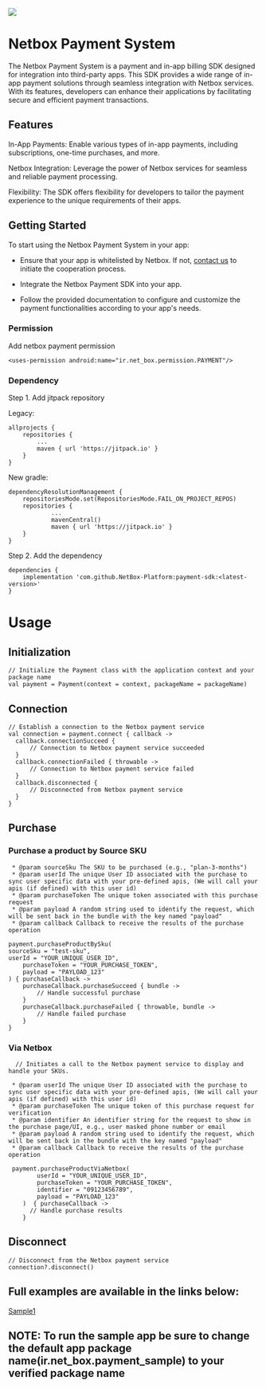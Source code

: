 [![](https://jitpack.io/v/NetBox-Platform/payment-sdk.svg)](https://jitpack.io/#NetBox-Platform/payment-sdk)


# Netbox Payment System
The Netbox Payment System is a payment and in-app billing SDK designed for integration into third-party apps. This SDK provides a wide range of in-app payment solutions through seamless integration with Netbox services.
With its features, developers can enhance their applications by facilitating secure and efficient payment transactions.

## Features
In-App Payments: Enable various types of in-app payments, including subscriptions, one-time purchases, and more.

Netbox Integration: Leverage the power of Netbox services for seamless and reliable payment processing.

Flexibility: The SDK offers flexibility for developers to tailor the payment experience to the unique requirements of their apps.

## Getting Started
To start using the Netbox Payment System in your app:

- Ensure that your app is whitelisted by Netbox. If not, [contact us](https://netbox.info/contact-netbox/) to initiate the cooperation process.

- Integrate the Netbox Payment SDK into your app.

- Follow the provided documentation to configure and customize the payment functionalities according to your app's needs.

### Permission
Add netbox payment permission 

    <uses-permission android:name="ir.net_box.permission.PAYMENT"/>
    
### Dependency

Step 1. Add jitpack repository

Legacy:

	allprojects {
		repositories {
			...
			maven { url 'https://jitpack.io' }
		}
	}


New gradle:

    dependencyResolutionManagement {
        repositoriesMode.set(RepositoriesMode.FAIL_ON_PROJECT_REPOS)
        repositories {
    			...
       			mavenCentral()
    			maven { url 'https://jitpack.io' }
        }
    }

Step 2. Add the dependency

	dependencies {
 		implementation 'com.github.NetBox-Platform:payment-sdk:<latest-version>'
	}
	
# Usage
## Initialization
    // Initialize the Payment class with the application context and your package name
    val payment = Payment(context = context, packageName = packageName)
## Connection
    // Establish a connection to the Netbox payment service
    val connection = payment.connect { callback ->
      callback.connectionSucceed {
          // Connection to Netbox payment service succeeded
      }
      callback.connectionFailed { throwable ->
          // Connection to Netbox payment service failed
      }
      callback.disconnected {
          // Disconnected from Netbox payment service
      }
    }
  
## Purchase
### Purchase a product by Source SKU

     * @param sourceSku The SKU to be purchased (e.g., "plan-3-months")
     * @param userId The unique User ID associated with the purchase to sync user specific data with your pre-defined apis, (We will call your apis (if defined) with this user id)
     * @param purchaseToken The unique token associated with this purchase request
     * @param payload A random string used to identify the request, which will be sent back in the bundle with the key named "payload"
     * @param callback Callback to receive the results of the purchase operation
     
    payment.purchaseProductBySku(
	sourceSku = "test-sku",
	userId = "YOUR_UNIQUE_USER_ID",
        purchaseToken = "YOUR_PURCHASE_TOKEN",
        payload = "PAYLOAD_123"
    ) { purchaseCallback ->
        purchaseCallback.purchaseSucceed { bundle ->
            // Handle successful purchase
        }
        purchaseCallback.purchaseFailed { throwable, bundle ->
            // Handle failed purchase
        }
    }

### Via Netbox

      // Initiates a call to the Netbox payment service to display and handle your SKUs.

     * @param userId The unique User ID associated with the purchase to sync user specific data with your pre-defined apis, (We will call your apis (if defined) with this user id)
     * @param purchaseToken The unique token of this purchase request for verification
     * @param identifier An identifier string for the request to show in the purchase page/UI, e.g., user masked phone number or email
     * @param payload A random string used to identify the request, which will be sent back in the bundle with the key named "payload"
     * @param callback Callback to receive the results of the purchase operation
     
     payment.purchaseProductViaNetbox(
            userId = "YOUR_UNIQUE_USER_ID",
            purchaseToken = "YOUR_PURCHASE_TOKEN",
            identifier = "09123456789",
            payload = "PAYLOAD_123"
        )  { purchaseCallback ->
          // Handle purchase results
        }


## Disconnect

    // Disconnect from the Netbox payment service
    connection?.disconnect()

    
## Full examples are available in the links below:
[Sample1](https://github.com/NetBox-Platform/payment-sdk/blob/main/sample/src/main/java/ir/net_box/payment_sample/MainActivity.kt)

## NOTE: To run the sample app be sure to change the default app package name(ir.net_box.payment_sample) to your verified package name
